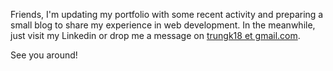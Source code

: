 
Friends, I'm updating my portfolio with some recent activity and preparing a small blog to share my experience in web development. In the meanwhile, just visit my Linkedin or drop me a message on [trungk18 et gmail.com](mailto:trungk18@gmail.com).

See you around!